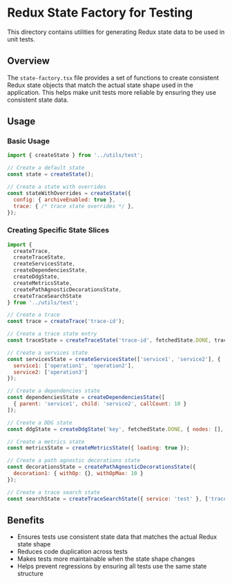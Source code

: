 # Redux State Factory for Testing

This directory contains utilities for generating Redux state data to be used in unit tests.

## Overview

The `state-factory.tsx` file provides a set of functions to create consistent Redux state objects that match the actual state shape used in the application. This helps make unit tests more reliable by ensuring they use consistent state data.

## Usage

### Basic Usage

```js
import { createState } from '../utils/test';

// Create a default state
const state = createState();

// Create a state with overrides
const stateWithOverrides = createState({
  config: { archiveEnabled: true },
  trace: { /* trace state overrides */ },
});
```

### Creating Specific State Slices

```js
import { 
  createTrace, 
  createTraceState, 
  createServicesState,
  createDependenciesState,
  createDdgState,
  createMetricsState,
  createPathAgnosticDecorationsState,
  createTraceSearchState
} from '../utils/test';

// Create a trace
const trace = createTrace('trace-id');

// Create a trace state entry
const traceState = createTraceState('trace-id', fetchedState.DONE, trace);

// Create a services state
const servicesState = createServicesState(['service1', 'service2'], {
  service1: ['operation1', 'operation2'],
  service2: ['operation3']
});

// Create a dependencies state
const dependenciesState = createDependenciesState([
  { parent: 'service1', child: 'service2', callCount: 10 }
]);

// Create a DDG state
const ddgState = createDdgState('key', fetchedState.DONE, { nodes: [], edges: [] });

// Create a metrics state
const metricsState = createMetricsState({ loading: true });

// Create a path agnostic decorations state
const decorationsState = createPathAgnosticDecorationsState({
  decoration1: { withOp: {}, withOpMax: 10 }
});

// Create a trace search state
const searchState = createTraceSearchState({ service: 'test' }, ['trace1', 'trace2']);
```

## Benefits

- Ensures tests use consistent state data that matches the actual Redux state shape
- Reduces code duplication across tests
- Makes tests more maintainable when the state shape changes
- Helps prevent regressions by ensuring all tests use the same state structure